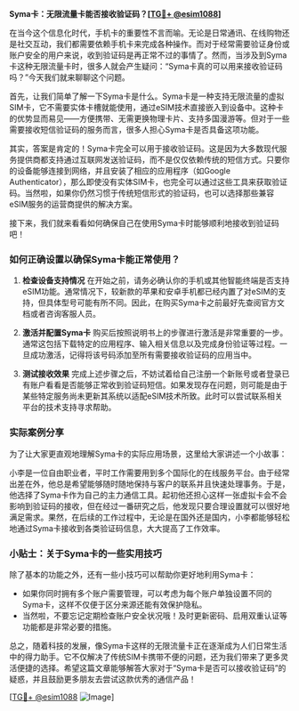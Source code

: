 **Syma卡：无限流量卡能否接收验证码？[[TG💪+ @esim1088](https://t.me/s/esim1088)]**

在当今这个信息化时代，手机卡的重要性不言而喻。无论是日常通讯、在线购物还是社交互动，我们都需要依赖手机卡来完成各种操作。而对于经常需要验证身份或账户安全的用户来说，收到验证码是再正常不过的事情了。然而，当涉及到Syma卡这种无限流量卡时，很多人就会产生疑问：“Syma卡真的可以用来接收验证码吗？”今天我们就来聊聊这个问题。

首先，让我们简单了解一下Syma卡是什么。Syma卡是一种支持无限流量的虚拟SIM卡，它不需要实体卡槽就能使用，通过eSIM技术直接嵌入到设备中。这种卡的优势显而易见——方便携带、无需更换物理卡片、支持多国漫游等。但对于一些需要接收短信验证码的服务而言，很多人担心Syma卡是否具备这项功能。

其实，答案是肯定的！Syma卡完全可以用于接收验证码。这是因为大多数现代服务提供商都支持通过互联网发送验证码，而不是仅仅依赖传统的短信方式。只要你的设备能够连接到网络，并且安装了相应的应用程序（如Google Authenticator），那么即使没有实体SIM卡，也完全可以通过这些工具来获取验证码。当然啦，如果你仍然习惯于传统短信形式的验证码，也可以选择那些兼容eSIM服务的运营商提供的解决方案。

接下来，我们就来看看如何确保自己在使用Syma卡时能够顺利地接收到验证码吧！

### 如何正确设置以确保Syma卡能正常使用？

1. **检查设备支持情况**
   在开始之前，请务必确认你的手机或其他智能终端是否支持eSIM功能。通常情况下，较新款的苹果和安卓手机都已经内置了对eSIM的支持，但具体型号可能有所不同。因此，在购买Syma卡之前最好先查阅官方文档或者咨询客服人员。

2. **激活并配置Syma卡**
   购买后按照说明书上的步骤进行激活是非常重要的一步。通常这包括下载特定的应用程序、输入相关信息以及完成身份验证等过程。一旦成功激活，记得将该号码添加至所有需要接收验证码的应用当中。

3. **测试接收效果**
   完成上述步骤之后，不妨试着给自己注册一个新账号或者登录已有账户看看是否能够正常收到验证码短信。如果发现存在问题，则可能是由于某些特定服务尚未更新其系统以适配eSIM技术所致。此时可以尝试联系相关平台的技术支持寻求帮助。

### 实际案例分享

为了让大家更直观地理解Syma卡的实际应用场景，这里给大家讲述一个小故事：

小李是一位自由职业者，平时工作需要用到多个国际化的在线服务平台。由于经常出差在外，他总是希望能够随时随地保持与客户的联系并且快速处理事务。于是，他选择了Syma卡作为自己的主力通信工具。起初他还担心这样一张虚拟卡会不会影响到验证码的接收，但在经过一番研究之后，他发现只要合理设置就可以很好地满足需求。果然，在后续的工作过程中，无论是在国外还是国内，小李都能够轻松地通过Syma卡接收到各类验证码信息，大大提高了工作效率。

### 小贴士：关于Syma卡的一些实用技巧

除了基本的功能之外，还有一些小技巧可以帮助你更好地利用Syma卡：

- 如果你同时拥有多个账户需要管理，可以考虑为每个账户单独设置不同的Syma卡，这样不仅便于区分来源还能有效保护隐私。
- 当然啦，不要忘记定期检查账户安全状况哦！及时更新密码、启用双重认证等功能都是非常必要的措施。

总之，随着科技的发展，像Syma卡这样的无限流量卡正在逐渐成为人们日常生活中的得力助手。它不仅解决了传统SIM卡携带不便的问题，还为我们带来了更多灵活便捷的选择。希望这篇文章能够解答大家对于“Syma卡是否可以接收验证码”的疑惑，并且鼓励更多朋友去尝试这款优秀的通信产品！

[[TG💪+ @esim1088](https://t.me/s/esim1088) ![Image](https://i.postimg.cc/4NQfJmqS/Snipaste-2025-05-13-00-14-12.png)]